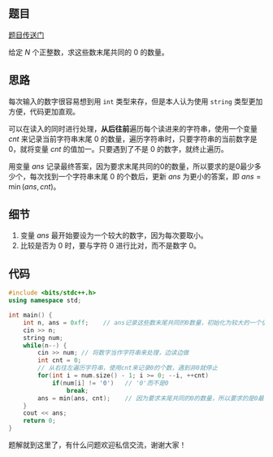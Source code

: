 ## 题目

[题目传送门](https://www.luogu.com.cn/problem/AT_bitflyer2018_final_a)

给定 $N$ 个正整数，求这些数末尾共同的 $0$ 的数量。

## 思路

每次输入的数字很容易想到用 `int` 类型来存，但是本人认为使用 `string` 类型更加方便，代码更加直观。

可以在读入的同时进行处理，**从后往前**遍历每个读进来的字符串，使用一个变量 $cnt$ 来记录当前字符串末尾 $0$ 的数量，遍历字符串时，只要字符串的当前数字是 $0$，就将变量 $cnt$ 的值加一。只要遇到了不是 $0$ 的数字，就终止遍历。

用变量 $ans$ 记录最终答案，因为要求末尾共同的0的数量，所以要求的是0最少多少个，每次找到一个字符串末尾 $0$ 的个数后，更新 $ans$ 为更小的答案，即 $ans = \min(ans,cnt)$。

## 细节

1. 变量 $ans$ 最开始要设为一个较大的数字，因为每次要取小。
2. 比较是否为 $0$ 时，要与字符 $0$ 进行比对，而不是数字 $0$。

## 代码

```cpp
#include <bits/stdc++.h>
using namespace std;

int main() {
    int n, ans = 0xff;    // ans记录这些数末尾共同的0数量，初始化为较大的一个值
    cin >> n;
    string num;
    while(n--) {
        cin >> num; // 将数字当作字符串来处理，边读边做
        int cnt = 0;
        // 从右往左遍历字符串，使用cnt来记录0的个数，遇到非0就停止
        for(int i = num.size() - 1; i >= 0; --i, ++cnt)
            if(num[i] != '0')	// '0'而不是0
                break;
        ans = min(ans, cnt);    // 因为要求末尾共同的0的数量，所以要求的是0最少多少个
    }
    cout << ans;
    return 0;
}
```

题解就到这里了，有什么问题欢迎私信交流，谢谢大家！

